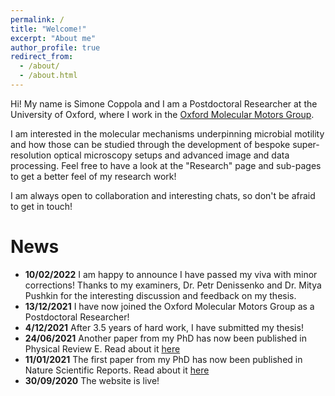 ```yaml
---
permalink: /
title: "Welcome!"
excerpt: "About me"
author_profile: true
redirect_from: 
  - /about/
  - /about.html
---
```


Hi! My name is Simone Coppola and I am a Postdoctoral Researcher at the University of Oxford, where I work in the [Oxford Molecular Motors Group](https://www.physics.ox.ac.uk/research/group/oxford-molecular-motors).

I am interested in the molecular mechanisms underpinning microbial motility and how those can be studied through the development of bespoke super-resolution optical microscopy setups and advanced image and data processing. Feel free to have a look at the "Research" page and sub-pages to get a better feel of my research work!

I am always open to collaboration and interesting chats, so don't be afraid to get in touch!

News
======
- **10/02/2022** I am happy to announce I have passed my viva with minor corrections! Thanks to my examiners, Dr. Petr Denissenko and Dr. Mitya Pushkin for the interesting discussion and feedback on my thesis.
- **13/12/2021** I have now joined the Oxford Molecular Motors Group as a Postdoctoral Researcher! 
- **4/12/2021** After 3.5 years of hard work, I have submitted my thesis!
- **24/06/2021** Another paper from my PhD has now been published in Physical Review E. Read about it [here](https://journals.aps.org/pre/abstract/10.1103/PhysRevE.104.014602)
- **11/01/2021** The first paper from my PhD has now been published in Nature Scientific Reports. Read about it [here](https://www.nature.com/articles/s41598-020-79887-7)
- **30/09/2020** The website is live!

